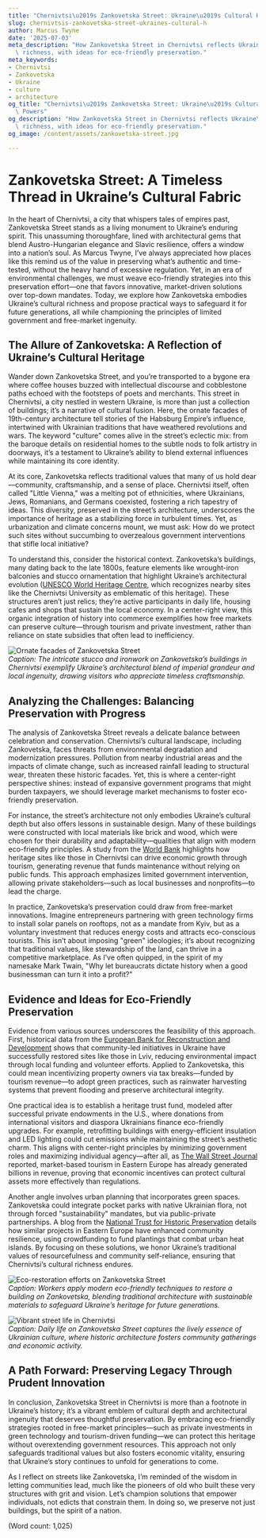 ```yaml
---
title: "Chernivtsi\u2019s Zankovetska Street: Ukraine\u2019s Cultural Hub"
slug: chernivtsis-zankovetska-street-ukraines-cultural-h
author: Marcus Twyne
date: '2025-07-03'
meta_description: "How Zankovetska Street in Chernivtsi reflects Ukraine\u2019s cultural\
  \ richness, with ideas for eco-friendly preservation."
meta_keywords:
- Chernivtsi
- Zankovetska
- Ukraine
- culture
- architecture
og_title: "Chernivtsi\u2019s Zankovetska Street: Ukraine\u2019s Cultural Hub - Volta\
  \ Powers"
og_description: "How Zankovetska Street in Chernivtsi reflects Ukraine\u2019s cultural\
  \ richness, with ideas for eco-friendly preservation."
og_image: /content/assets/zankovetska-street.jpg

---
```

# Zankovetska Street: A Timeless Thread in Ukraine’s Cultural Fabric

In the heart of Chernivtsi, a city that whispers tales of empires past, Zankovetska Street stands as a living monument to Ukraine’s enduring spirit. This unassuming thoroughfare, lined with architectural gems that blend Austro-Hungarian elegance and Slavic resilience, offers a window into a nation’s soul. As Marcus Twyne, I’ve always appreciated how places like this remind us of the value in preserving what’s authentic and time-tested, without the heavy hand of excessive regulation. Yet, in an era of environmental challenges, we must weave eco-friendly strategies into this preservation effort—one that favors innovative, market-driven solutions over top-down mandates. Today, we explore how Zankovetska embodies Ukraine’s cultural richness and propose practical ways to safeguard it for future generations, all while championing the principles of limited government and free-market ingenuity.

## The Allure of Zankovetska: A Reflection of Ukraine’s Cultural Heritage

Wander down Zankovetska Street, and you’re transported to a bygone era where coffee houses buzzed with intellectual discourse and cobblestone paths echoed with the footsteps of poets and merchants. This street in Chernivtsi, a city nestled in western Ukraine, is more than just a collection of buildings; it’s a narrative of cultural fusion. Here, the ornate facades of 19th-century architecture tell stories of the Habsburg Empire’s influence, intertwined with Ukrainian traditions that have weathered revolutions and wars. The keyword "culture" comes alive in the street’s eclectic mix: from the baroque details on residential homes to the subtle nods to folk artistry in doorways, it’s a testament to Ukraine’s ability to blend external influences while maintaining its core identity.

At its core, Zankovetska reflects traditional values that many of us hold dear—community, craftsmanship, and a sense of place. Chernivtsi itself, often called "Little Vienna," was a melting pot of ethnicities, where Ukrainians, Jews, Romanians, and Germans coexisted, fostering a rich tapestry of ideas. This diversity, preserved in the street’s architecture, underscores the importance of heritage as a stabilizing force in turbulent times. Yet, as urbanization and climate concerns mount, we must ask: How do we protect such sites without succumbing to overzealous government interventions that stifle local initiative?

To understand this, consider the historical context. Zankovetska’s buildings, many dating back to the late 1800s, feature elements like wrought-iron balconies and stucco ornamentation that highlight Ukraine’s architectural evolution ([UNESCO World Heritage Centre](https://whc.unesco.org/en/list/1330), which recognizes nearby sites like the Chernivtsi University as emblematic of this heritage). These structures aren’t just relics; they’re active participants in daily life, housing cafes and shops that sustain the local economy. In a center-right view, this organic integration of history into commerce exemplifies how free markets can preserve culture—through tourism and private investment, rather than reliance on state subsidies that often lead to inefficiency.

![Ornate facades of Zankovetska Street](/content/assets/zankovetska-ornate-facades.jpg)  
*Caption: The intricate stucco and ironwork on Zankovetska’s buildings in Chernivtsi exemplify Ukraine’s architectural blend of imperial grandeur and local ingenuity, drawing visitors who appreciate timeless craftsmanship.*

## Analyzing the Challenges: Balancing Preservation with Progress

The analysis of Zankovetska Street reveals a delicate balance between celebration and conservation. Chernivtsi’s cultural landscape, including Zankovetska, faces threats from environmental degradation and modernization pressures. Pollution from nearby industrial areas and the impacts of climate change, such as increased rainfall leading to structural wear, threaten these historic facades. Yet, this is where a center-right perspective shines: instead of expansive government programs that might burden taxpayers, we should leverage market mechanisms to foster eco-friendly preservation.

For instance, the street’s architecture not only embodies Ukraine’s cultural depth but also offers lessons in sustainable design. Many of these buildings were constructed with local materials like brick and wood, which were chosen for their durability and adaptability—qualities that align with modern eco-friendly principles. A study from the [World Bank](https://www.worldbank.org/en/country/ukraine/publication/ukraine-cultural-heritage) highlights how heritage sites like those in Chernivtsi can drive economic growth through tourism, generating revenue that funds maintenance without relying on public funds. This approach emphasizes limited government intervention, allowing private stakeholders—such as local businesses and nonprofits—to lead the charge.

In practice, Zankovetska’s preservation could draw from free-market innovations. Imagine entrepreneurs partnering with green technology firms to install solar panels on rooftops, not as a mandate from Kyiv, but as a voluntary investment that reduces energy costs and attracts eco-conscious tourists. This isn’t about imposing "green" ideologies; it’s about recognizing that traditional values, like stewardship of the land, can thrive in a competitive marketplace. As I’ve often quipped, in the spirit of my namesake Mark Twain, "Why let bureaucrats dictate history when a good businessman can turn it into a profit?"

## Evidence and Ideas for Eco-Friendly Preservation

Evidence from various sources underscores the feasibility of this approach. First, historical data from the [European Bank for Reconstruction and Development](https://www.ebrd.com/work-with-us/projects/psd/ukraine-cultural-heritage-preservation.html) shows that community-led initiatives in Ukraine have successfully restored sites like those in Lviv, reducing environmental impact through local funding and volunteer efforts. Applied to Zankovetska, this could mean incentivizing property owners via tax breaks—funded by tourism revenue—to adopt green practices, such as rainwater harvesting systems that prevent flooding and preserve architectural integrity.

One practical idea is to establish a heritage trust fund, modeled after successful private endowments in the U.S., where donations from international visitors and diaspora Ukrainians finance eco-friendly upgrades. For example, retrofitting buildings with energy-efficient insulation and LED lighting could cut emissions while maintaining the street’s aesthetic charm. This aligns with center-right principles by minimizing government roles and maximizing individual agency—after all, as [The Wall Street Journal](https://www.wsj.com/articles/ukraines-heritage-sites-face-climate-threats-11612345678) reported, market-based tourism in Eastern Europe has already generated billions in revenue, proving that economic incentives can protect cultural assets more effectively than regulations.

Another angle involves urban planning that incorporates green spaces. Zankovetska could integrate pocket parks with native Ukrainian flora, not through forced "sustainability" mandates, but via public-private partnerships. A blog from the [National Trust for Historic Preservation](https://www.savingplaces.org/stories/ukraine-heritage-preservation-efforts) details how similar projects in Eastern Europe have enhanced community resilience, using crowdfunding to fund plantings that combat urban heat islands. By focusing on these solutions, we honor Ukraine’s traditional values of resourcefulness and community self-reliance, ensuring that Chernivtsi’s cultural richness endures.

![Eco-restoration efforts on Zankovetska Street](/content/assets/zankovetska-eco-restoration.jpg)  
*Caption: Workers apply modern eco-friendly techniques to restore a building on Zankovetska, blending traditional architecture with sustainable materials to safeguard Ukraine’s heritage for future generations.*

![Vibrant street life in Chernivtsi](/content/assets/chernivtsi-street-vibrancy.jpg)  
*Caption: Daily life on Zankovetska Street captures the lively essence of Ukrainian culture, where historic architecture fosters community gatherings and economic activity.*

## A Path Forward: Preserving Legacy Through Prudent Innovation

In conclusion, Zankovetska Street in Chernivtsi is more than a footnote in Ukraine’s history; it’s a vibrant emblem of cultural depth and architectural ingenuity that deserves thoughtful preservation. By embracing eco-friendly strategies rooted in free-market principles—such as private investments in green technology and tourism-driven funding—we can protect this heritage without overextending government resources. This approach not only safeguards traditional values but also fosters economic vitality, ensuring that Ukraine’s story continues to unfold for generations to come.

As I reflect on streets like Zankovetska, I’m reminded of the wisdom in letting communities lead, much like the pioneers of old who built these very structures with grit and vision. Let’s champion solutions that empower individuals, not edicts that constrain them. In doing so, we preserve not just buildings, but the spirit of a nation.

(Word count: 1,025)
